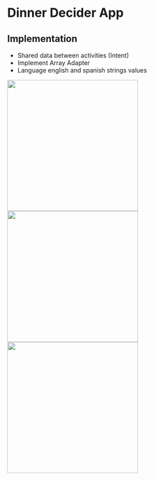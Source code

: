 # Dinner Decider App

## Implementation

- Shared data between activities (Intent)
- Implement Array Adapter
- Language english and spanish strings values

<img src="https://drive.google.com/uc?export=view&id=10ADfL3Aj_ZKnbx6LPvf-gdnfnVU3HzT8" width="300px" />
<img src="https://drive.google.com/uc?export=view&id=109wVmT4Wi0JJwMvIxMD1SMaHnbPM1_Sg" width="300px" />
<img src="https://drive.google.com/uc?export=view&id=1ZWb2QR7qqAhZ4kzMEbzOeMfjKOVAB20C" width="300px" />
